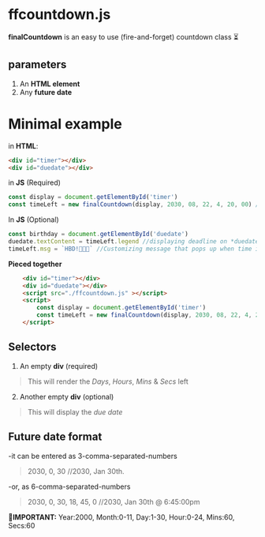 # ffcountdown.js
**finalCountdown** is an easy to use (fire-and-forget) countdown class ⏳

## parameters
1. An **HTML element**
2. Any **future date**

# Minimal example
in **HTML**:
```HTML
<div id="timer"></div>
<div id="duedate"></div>
```

in **JS** (Required)
```javascript
const display = document.getElementById('timer')
const timeLeft = new finalCountdown(display, 2030, 08, 22, 4, 20, 00) //triggering countdown. Renders on *timer* element
```

In **JS** (Optional)
```javascript
const birthday = document.getElementById('duedate')
duedate.textContent = timeLeft.legend //displaying deadline on *duedate* element
timeLeft.msg = `HBD!🎂🎊🎉` //Customizing message that pops up when time is over.
```

**Pieced together**
```HTML
    <div id="timer"></div>
    <div id="duedate"></div>
    <script src="./ffcountdown.js" ></script> 
    <script>
        const display = document.getElementById('timer')
        const timeLeft = new finalCountdown(display, 2030, 08, 22, 4, 20, 00)
    </script>
```

## Selectors
1. An empty **div** (required)
>This will render the *Days*, *Hours*, *Mins* & *Secs* left

2. Another empty **div** (optional)
>This will display the *due date*

## Future date format
-it can be entered as 3-comma-separated-numbers
>2030, 0, 30 //2030, Jan 30th.

-or, as 6-comma-separated-numbers
>2030, 0, 30, 18, 45, 0 //2030, Jan 30th @ 6:45:00pm

**📅IMPORTANT:** Year:2000, Month:0-11, Day:1-30, Hour:0-24, Mins:60, Secs:60
